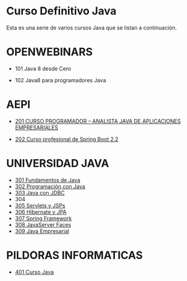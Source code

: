 # Curso Definitivo Java

Esta es una serie de varios cursos Java que se listan a continuación.

# OPENWEBINARS

* 101 Java 8 desde Cero

* 102 Java8 para programadores Java

# AEPI

* [201 CURSO PROGRAMADOR – ANALISTA JAVA DE APLICACIONES EMPRESARIALES](https://github.com/adolfodelarosades/Java/blob/master/201_CURSO_PROGRAMADOR%E2%80%93ANALISTA_JAVA_DE_APLICACIONES_EMPRESARIALES.md)

* [202 Curso profesional de Spring Boot 2.2](https://github.com/adolfodelarosades/Java/blob/master/202_Curso_profesional_de_Spring_Boot_2-2.md)

# UNIVERSIDAD JAVA

* [301 Fundamentos de Java](https://github.com/adolfodelarosades/Java/blob/master/301_Fundamentos_de_Java.md)
* [302 Programación con Java](https://github.com/adolfodelarosades/Java/blob/master/302_Programaci%C3%B3n_con_Java.md)
* [303 Java con JDBC](https://github.com/adolfodelarosades/Java/blob/master/303_Java_con_JDBC.md)
* 304 
* [305 Servlets y JSPs](https://github.com/adolfodelarosades/Java/blob/master/305_Servlets_y_JSPs.md)
* [306 Hibernate y JPA](https://github.com/adolfodelarosades/Java/blob/master/306_Hibernate_y_JPA.md)
* [307 Spring Framework](https://github.com/adolfodelarosades/Java/blob/master/307_Spring_Framework.md)
* [308 JavaServer Faces](https://github.com/adolfodelarosades/Java/blob/master/308_JavaServer_Faces.md)
* [309 Java Empresarial](https://github.com/adolfodelarosades/Java/blob/master/309_Java_Empresarial.md)

# PILDORAS INFORMATICAS

* [401 Curso Java](https://github.com/adolfodelarosades/Java/blob/master/401_Curso_Java.md)



